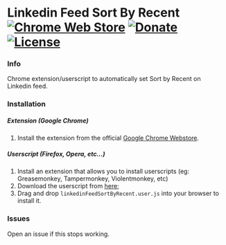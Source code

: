 # Linkedin Feed Sort By Recent [![Chrome Web Store](https://img.shields.io/chrome-web-store/v/hcpffdppeejlgoaagghjfnecaofbghgp.svg)](#) [![Donate](https://img.shields.io/badge/paypal-donate-179BD7.svg)](https://www.paypal.me/dviolante) [![License](https://img.shields.io/badge/license-MIT-brightgreen.svg)](https://en.wikipedia.org/wiki/MIT_License)

### Info
Chrome extension/userscript to automatically set Sort by Recent on Linkedin feed.

### Installation
##### Extension (Google Chrome)
1. Install the extension from the official [Google Chrome Webstore](#).

##### Userscript (Firefox, Opera, etc...)
1. Install an extension that allows you to install userscripts (eg: Greasemonkey, Tampermonkey, Violentmonkey, etc)
2. Download the userscript from [here](https://github.com/DavideViolante/Linkedin-Feed-Sort-By-Recent/raw/master/Userscript/linkedinFeedSortByRecent.user.js);
3. Drag and drop `linkedinFeedSortByRecent.user.js` into your browser to install it.
 
### Issues
Open an issue if this stops working.
